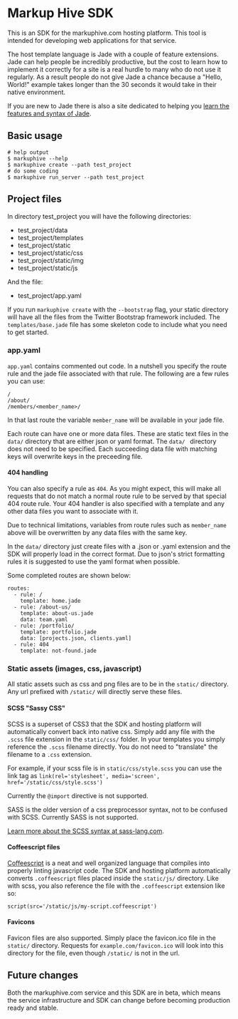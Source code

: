 # Markup Hive SDK

This is an SDK for the markuphive.com hosting platform. This tool is 
intended for developing web applications for that service.

The host template language is Jade with a couple of feature extensions.
Jade can help people be incredibly productive, but the cost to learn how 
to implement it correctly for a site is a real hurdle to many who do not 
use it regularly. As a result people do not give Jade a chance because a 
"Hello, World!" example takes longer than the 30 seconds it would take in 
their native environment.

If you are new to Jade there is also a site dedicated to helping you 
[learn the features and syntax of Jade](http://www.learnjade.com).
 
## Basic usage

```
# help output
$ markuphive --help
$ markuphive create --path test_project
# do some coding
$ markuphive run_server --path test_project
```

## Project files
In directory test_project you will have the following directories:

- test_project/data
- test_project/templates
- test_project/static
- test_project/static/css
- test_project/static/img
- test_project/static/js

And the file:

- test_project/app.yaml

If you run `markuphive create` with the `--bootstrap` flag, your static 
directory will have all the files from the Twitter Bootstrap framework 
included. The `templates/base.jade` file has some skeleton code to include 
what you need to get started.

### app.yaml 
`app.yaml` contains commented out code. In a nutshell you specify the route 
rule and the jade file associated with that rule. The following are a few 
rules you can use:

```
/
/about/
/members/<member_name>/
```

In that last route the variable `member_name` will be available in your 
jade file.

Each route can have one or more data files. These are static text files in 
the `data/` directory that are either json or yaml format. The `data/ `
directory does not need to be specified. Each succeeding data file with 
matching keys will overwrite keys in the preceeding file. 

#### 404 handling

You can also specify a rule as `404`. As you might expect, this will make 
all requests that do not match a normal route rule to be served by that 
special 404 route rule. Your 404 handler is also specified with a template 
and any other data files you want to associate with it.

Due to technical limitations, variables from route rules such as 
`member_name` above will be overwritten by any data files with the same 
key.

In the `data/` directory just create files with a .json or .yaml extension 
and the SDK will properly load in the correct format. Due to json's strict 
formatting rules it is suggested to use the yaml format when possible.

Some completed routes are shown below:

```
routes:
  - rule: /
    template: home.jade
  - rule: /about-us/
    template: about-us.jade
    data: team.yaml
  - rule: /portfolio/
    template: portfolio.jade
    data: [projects.json, clients.yaml]
  - rule: 404
    template: not-found.jade
```

### Static assets (images, css, javascript)

All static assets such as css and png files are to be in the `static/` 
directory. Any url prefixed with `/static/` will directly serve these files.

#### SCSS "Sassy CSS"

SCSS is a superset of CSS3 that the SDK and hosting platform will 
automatically convert back into native css. Simply add any file with the 
`.scss` file extension in the `static/css/` folder. In your templates you 
simply reference the `.scss` filename directly. You do not need to 
"translate" the filename to a `.css` extension.

For example, if your scss file is in `static/css/style.scss` you can use 
the link tag as 
`link(rel='stylesheet', media='screen', href='/static/css/style.scss')`

Currently the `@import` directive is not supported.

SASS is the older version of a css preprocessor syntax, not to be confused 
with SCSS. Currently SASS is not supported.

[Learn more about the SCSS syntax at sass-lang.com](http://sass-lang.com/).

#### Coffeescript files

[Coffeescript](http://coffeescript.org/) is a neat and well organized 
language that compiles into properly linting javascript code. The SDK and 
hosting platform automatically converts `.coffeescript` files placed 
inside the `static/js/` directory. Like with scss, you also reference the 
file with the `.coffeescript` extension like so:

```
script(src='/static/js/my-script.coffeescript')
```

#### Favicons

Favicon files are also supported. Simply place the favicon.ico file in the 
`static/` directory. Requests for `example.com/favicon.ico` will look into 
this directory for the file, even though `/static/` is not in the url.

## Future changes

Both the markuphive.com service and this SDK are in beta, which means the 
service infrastructure and SDK can change before becoming production ready 
and stable.
